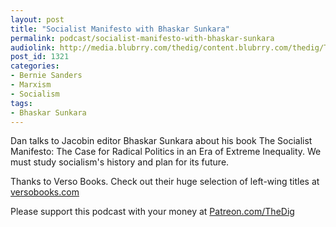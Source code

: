 ```yaml
---
layout: post
title: "Socialist Manifesto with Bhaskar Sunkara"
permalink: podcast/socialist-manifesto-with-bhaskar-sunkara
audiolink: http://media.blubrry.com/thedig/content.blubrry.com/thedig/The_Dig-EP_214-Bhaskar.mp3
post_id: 1321
categories: 
- Bernie Sanders
- Marxism
- Socialism
tags: 
- Bhaskar Sunkara
---
```


Dan talks to 
Jacobin editor Bhaskar Sunkara about his book 
The Socialist Manifesto: The Case for Radical Politics in an Era of Extreme Inequality. We must study socialism's history and plan for its future.

Thanks to Verso Books. Check out their huge selection of left-wing titles at 
[versobooks.com](http://versobooks.com)

Please support this podcast with your money at 
[Patreon.com/TheDig](http://Patreon.com/TheDig)